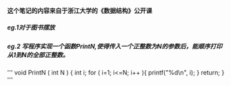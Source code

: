#### 这个笔记的内容来自于浙江大学的《数据结构》公开课

##### eg.1对于图书摆放

##### eg.2 写程序实现一个函数PrintN,使得传入一个正整数为N的参数后，能顺序打印从1到N的全部正整数。
'''
void PrintN ( int N )
{ int i;
  for ( i=1; i<=N; i++ ){
    printf("%d\n", i);
  }
  return;
}
'''
